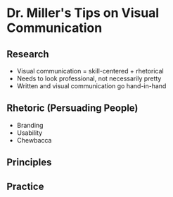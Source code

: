 # Dr. Miller's Tips on Visual Communication
## Research
- Visual communication = skill-centered + rhetorical
- Needs to look professional, not necessarily pretty
- Written and visual communication go hand-in-hand
## Rhetoric (Persuading People)
- Branding
- Usability
- Chewbacca
## Principles
## Practice
